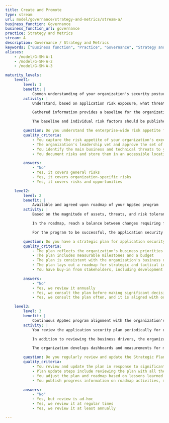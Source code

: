 ```yaml
---
title: Create and Promote
type: stream
url: model/governance/strategy-and-metrics/stream-a/
business_function: Governance
business_function_url: governance
practice: Strategy and Metrics
stream: A
description: Governance / Strategy and Metrics
keywords: ["Business function", "Practice", "Governance", "Strategy and Metrics"]
aliases:
    - /model/G-SM-A-1
    - /model/G-SM-A-2
    - /model/G-SM-A-3

maturity_levels:
    level1:
        level: 1
        benefit: |
            Common understanding of your organization's security posture
        activity: |
            Understand, based on application risk exposure, what threats exist or may exist, as well as how tolerant executive leadership is of these risks. This understanding is a key component of determining software security assurance priorities. To ascertain these threats, interview business owners and stakeholders and document drivers specific to industries where the organization operates as well as drivers specific to the organization. Gathered information includes worst-case scenarios that could impact the organization, as well as opportunities where an optimized software development lifecycle and more secure applications could provide a market-differentiator or create additional opportunities.

            Gathered information provides a baseline for the organization to develop and promote its application security program. Items in the program are prioritized to address threats and opportunities most important to the organization. The baseline is split into several risk factors and drivers linked directly to the organization's priorities and used to help build a risk profile of each custom-developed application by documenting how they can impact the organization if they are compromised.

            The baseline and individual risk factors should be published and made available to application development teams to ensure a more transparent process of creating application risk profiles and incorporating the organization's priorities into the program. Additionally, these goals should provide a set of objectives which should be used to ensure all application security program enhancements provide direct support of the organization's current and future needs.

        question: Do you understand the enterprise-wide risk appetite for your applications?
        quality_criteria:
            - You capture the risk appetite of your organization's executive leadership
            - The organization's leadership vet and approve the set of risks
            - You identify the main business and technical threats to your assets and data
            - You document risks and store them in an accessible location

        answers:
            - "No"
            - Yes, it covers general risks
            - Yes, it covers organization-specific risks
            - Yes, it covers risks and opportunities

    level2:
        level: 2
        benefit: |
            Available and agreed upon roadmap of your AppSec program
        activity: |
            Based on the magnitude of assets, threats, and risk tolerance, develop a security strategic plan and budget to address business priorities around application security. The plan covers 1 to 3 years and includes milestones consistent with the organization's business drivers and risks. It provides tactical and strategic initiatives and follows a roadmap that makes its alignment with business priorities and needs visible.

            In the roadmap, reach a balance between changes requiring financial expenditures, changes of processes and procedures, and changes impacting the organization's culture. This balance helps accomplish multiple milestones concurrently and without overloading or exhausting available resources or development teams. The milestones are frequent enough to help monitor program success and trigger timely roadmap adjustments.

            For the program to be successful, the application security team obtains buy-in from the organization's stakeholders and application development teams. A published plan is available to anyone who is required to support or participate in its implementation.

        question: Do you have a strategic plan for application security and use it to make decisions?
        quality_criteria:
            - The plan reflects the organization's business priorities and risk appetite
            - The plan includes measurable milestones and a budget
            - The plan is consistent with the organization's business drivers and risks
            - The plan lays out a roadmap for strategic and tactical initiatives
            - You have buy-in from stakeholders, including development teams

        answers:
            - "No"
            - Yes, we review it annually
            - Yes, we consult the plan before making significant decisions
            - Yes, we consult the plan often, and it is aligned with our application security strategy

    level3:
        level: 3
        benefit: |
            Continuous AppSec program alignment with the organization's business goals
        activity: |
            You review the application security plan periodically for ongoing applicability and support of the organization's evolving needs and future growth. To do this, you repeat the steps from the first two maturity levels of this Security Practice at least annually. The goal is for the plan to always support the current and future needs of the organization, which ensures the program is aligned with the business.

            In addition to reviewing the business drivers, the organization closely monitors the success of the implementation of each of the roadmap milestones. You evaluate the success of the milestones based on a wide range of criteria, including completeness and efficiency of the implementation, budget considerations, and any cultural impacts or changes resulting from the initiative. You review missed or unsatisfactory milestones and evaluate possible changes to the overall program.

            The organization develops dashboards and measurements for management and teams responsible for software development to monitor the implementation of the roadmap. These dashboards are detailed enough to identify individual projects and initiatives and provide a clear understanding of whether the program is successful and aligned with the organization's needs.

        question: Do you regularly review and update the Strategic Plan for Application Security?
        quality_criteria:
            - You review and update the plan in response to significant changes in the business environment, the organization, or its risk appetite
            - Plan update steps include reviewing the plan with all the stakeholders and updating the business drivers and strategies
            - You adjust the plan and roadmap based on lessons learned from completed roadmap activities
            - You publish progress information on roadmap activities, making sure they are available to all stakeholders

        answers:
            - "No"
            - Yes, but review is ad-hoc
            - Yes, we review it at regular times
            - Yes, we review it at least annually

---
```

